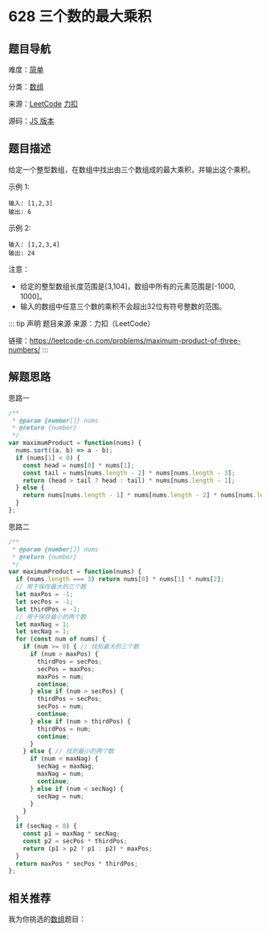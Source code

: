 # 628 三个数的最大乘积


## 题目导航

难度：[简单](/solution/easy/)

分类：[数组](/art/array.html)

来源：[LeetCode](https://leetcode.com/problems/maximum-product-of-three-numbers/)  [力扣](https://leetcode-cn.com/problems/maximum-product-of-three-numbers/)

源码：[JS 版本](https://github.com/swpuLeo/leetcode/blob/master/src/easy/0628-maximum-product-of-three-numbers.js)






## 题目描述

给定一个整型数组，在数组中找出由三个数组成的最大乘积，并输出这个乘积。


示例 1:

```
输入: [1,2,3]
输出: 6
```


示例 2:

```
输入: [1,2,3,4]
输出: 24
```


注意：

- 给定的整型数组长度范围是[3,104]，数组中所有的元素范围是[-1000, 1000]。
- 输入的数组中任意三个数的乘积不会超出32位有符号整数的范围。


::: tip 声明 题目来源
来源：力扣（LeetCode）

链接：https://leetcode-cn.com/problems/maximum-product-of-three-numbers/
:::



## 解题思路


思路一

```js
/**
 * @param {number[]} nums
 * @return {number}
 */
var maximumProduct = function(nums) {
  nums.sort((a, b) => a - b);
  if (nums[1] < 0) {
    const head = nums[0] * nums[1];
    const tail = nums[nums.length - 2] * nums[nums.length - 3];
    return (head > tail ? head : tail) * nums[nums.length - 1];
  } else {
    return nums[nums.length - 1] * nums[nums.length - 2] * nums[nums.length - 3];
  }
};
```


思路二

```js
/**
 * @param {number[]} nums
 * @return {number}
 */
var maximumProduct = function(nums) {
  if (nums.length === 3) return nums[0] * nums[1] * nums[2];
  // 用于保存最大的三个数
  let maxPos = -1;
  let secPos = -1;
  let thirdPos = -1;
  // 用于保存最小的两个数
  let maxNag = 1;
  let secNag = 1;
  for (const num of nums) {
    if (num >= 0) { // 找到最大的三个数
      if (num > maxPos) {
        thirdPos = secPos;
        secPos = maxPos;
        maxPos = num;
        continue;
      } else if (num > secPos) {
        thirdPos = secPos;
        secPos = num;
        continue;
      } else if (num > thirdPos) {
        thirdPos = num;
        continue;
      }
    } else { // 找到最小的两个数
      if (num < maxNag) {
        secNag = maxNag;
        maxNag = num;
        continue;
      } else if (num < secNag) {
        secNag = num;
      }
    }
  }
  if (secNag < 0) {
    const p1 = maxNag * secNag;
    const p2 = secPos * thirdPos;
    return (p1 > p2 ? p1 : p2) * maxPos;
  }
  return maxPos * secPos * thirdPos;
};
```





## 相关推荐

我为你挑选的[数组](/art/array.html)题目：
